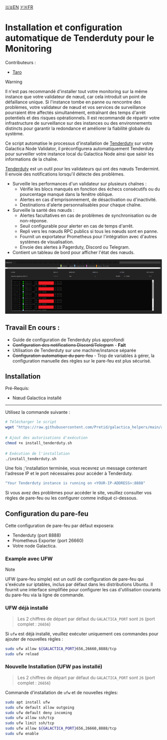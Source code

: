 [:uk:EN](./README.md) [:fr:FR](./README_FR.md)
# Installation et configuration automatique de Tenderduty pour le Monitoring

Contributeurs :
- [Taro](https://github.com/bobataro)

> [!WARNING] 
> Il n'est pas recommandé d'installer tout votre monitoring sur la même instance que votre validateur de nœud, car cela introduit un point de défaillance unique. Si l'instance tombe en panne ou rencontre des problèmes, votre validateur de nœud et vos services de surveillance pourraient être affectés simultanément, entraînant des temps d'arrêt potentiels et des risques opérationnels. Il est recommandé de répartir votre infrastructure de surveillance sur des instances ou des environnements distincts pour garantir la redondance et améliorer la fiabilité globale du système.

Ce script automatise le processus d'installation de [Tenderduty](https://github.com/blockpane/tenderduty) sur votre Galactica Node Validator, il préconfigurera automatiquement Tenderduty pour surveiller votre instance local du Galactica Node ainsi que saisir les informations de la chaîne.

[Tenderduty](https://github.com/blockpane/tenderduty/blob/main/docs/README.md) est un outil pour les validateurs qui ont des nœuds Tendermint. Il envoie des notifications lorsqu'il détecte des problèmes.

- Surveille les performances d'un validateur sur plusieurs chaînes :
     - Vérifie les blocs manqués en fonction des échecs consécutifs ou du pourcentage manqué dans la fenêtre oblique.
     - Alertes en cas d'emprisonnement, de désactivation ou d'inactivité.
     - Destinations d'alerte personnalisables pour chaque chaîne.
- Surveille la santé des nœuds :
     - Alertes facultatives en cas de problèmes de synchronisation ou de non-réponse.
     - Seuil configurable pour alerter en cas de temps d'arrêt.
     - Repli vers les nœuds RPC publics si tous les nœuds sont en panne.
     - Fournit un exportateur Prometheus pour l'intégration avec d'autres systèmes de visualisation.
     - Envoie des alertes à Pagerduty, Discord ou Telegram.
- Contient un tableau de bord pour afficher l'état des nœuds.

![Tenderduty Dashboard](./images/Tenderduty%20Dashboard.png)


## Travail En cours :
- Guide de configuration de Tenderduty plus approfondi
- ~~Configuration des notifications Discord/Telegram~~ - **Fait**
- Utilisation de Tenderduty sur une machine/instance séparée
- ~~Configuration automatique du pare-feu~~ - Trop de variables à gérer, la configuration manuelle des règles sur le pare-feu est plus sécurisé.



## Installation

Pré-Requis:
- Nœud Galactica installé
---

Utilisez la commande suivante :

```bash
# Télécharger le script
wget "https://raw.githubusercontent.com/Pretid/galactica_helpers/main/auto-install-simple-monitoring-tenderdutyy/install_tenderduty.sh"

# Ajout des autorisations d'exécution
chmod +x install_tenderduty.sh

# Exécution de l'installation
./install_tenderduty.sh
```
Une fois ;'installation terminée, vous recevrez un message contenant l'adresse IP et le port nécessaires pour accéder à Tenderduty.

```bash
"Your Tenderduty instance is running on <YOUR-IP-ADDRESS>:8888"
```
Si vous avez des problèmes pour accéder le site, veuillez consulter vos règles de pare-feu ou les configurer comme indiqué ci-dessous.
## Configuration du pare-feu
Cette configuration de pare-feu par défaut exposera:
- Tenderduty (port 8888)
- Prometheus Exporter (port 26660) 
- Votre node Galactica.

### Example avec UFW
>[!NOTE]
> UFW (pare-feu simple) est un outil de configuration de pare-feu qui s'exécute sur iptables, inclus par défaut dans les distributions Ubuntu. Il fournit une interface simplifiée pour configurer les cas d'utilisation courants du pare-feu via la ligne de commande.

### UFW déjà installé

> Les 2 chiffres de départ par défaut du `GALACTICA_PORT` sont `26` (port complet : `26656`)

 Si `ufw` est déjà installé, veuillez exécuter uniquement ces commandes pour ajouter de nouvelles règles :

```bash
sudo ufw allow ${GALACTICA_PORT}656,26660,8888/tcp
sudo ufw reload
```

### Nouvelle Installation (UFW pas installé)

> Les 2 chiffres de départ par défaut du `GALACTICA_PORT` sont `26` (port complet : `26656`)

Commande d'installation de `ufw` et de nouvelles règles:
```bash
sudo apt install ufw 
sudo ufw default allow outgoing 
sudo ufw default deny incoming 
sudo ufw allow ssh/tcp 
sudo ufw limit ssh/tcp 
sudo ufw allow ${GALACTICA_PORT}656,26660,8888/tcp
sudo ufw enable
```